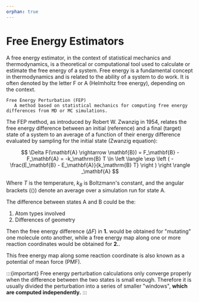 ```yaml
---
orphan: true
---
```


# Free Energy Estimators

A free energy estimator, in the context of statistical mechanics and thermodynamics, is a theoretical or computational tool used to calculate or estimate the free energy of a system. Free energy is a fundamental concept in thermodynamics and is related to the ability of a system to do work. It is often denoted by the letter F or A (Helmholtz free energy), depending on the context.

```{Glossary}
Free Energy Perturbation (FEP)
   A method based on statistical mechanics for computing free energy differences from MD or MC simulations.

```

The FEP method, as introduced by Robert W. Zwanzig in 1954, relates the free energy difference between an initial (reference) and a final (target) state of a system to an average of a function of their energy difference evaluated by sampling for the initial state (Zwanzig equation):

$$
\Delta F(\mathbf{A} \rightarrow \mathbf{B}) = F_\mathbf{B} - F_\mathbf{A} = -k_\mathrm{B} T \ln \left \langle \exp \left ( - \frac{E_\mathbf{B} - E_\mathbf{A}}{k_\mathrm{B} T} \right ) \right \rangle _\mathbf{A}
$$

Where $T$ is the temperature, $k_B$ is Boltzmann's constant, and the angular brackets ($\langle \rangle$) denote an average over a simulation run for state A. 

The difference between states A and B could be the:

1. Atom types involved
2. Differences of geometry

Then the free energy difference ($\Delta F$) in **1.** would be obtained for "mutating" one molecule onto another, while a free energy map along one or more reaction coordinates would be obtained for **2.**.

This free energy map along some reaction coordinate is also known as a potential of mean force (PMF).

:::{important}
Free energy perturbation calculations only converge properly when the difference between the two states is small enough. Therefore it is usually divided the perturbation into a series of smaller "windows", __which are computed independently.__
:::
